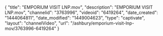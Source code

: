 {
    "title": "EMPORIUM VISIT LNP.mov",
    "description": "EMPORIUM VISIT LNP.mov",
    "channelid": "3763996",
    "videoid": "6419264",
    "date_created": "1444064811",
    "date_modified": "1449004623",
    "type": "captivate",
    "layout": "channelVideo",
    "url": "\/ashbury\/emporium-visit-lnp-mov\/3763996-6419264"
}